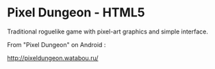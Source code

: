 Pixel Dungeon - HTML5
=============

Traditional roguelike game with pixel-art graphics and simple interface.

From "Pixel Dungeon" on Android :

http://pixeldungeon.watabou.ru/
